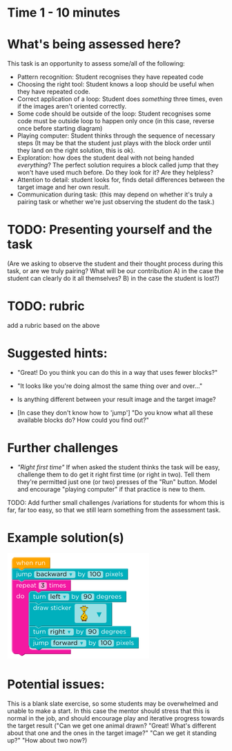 # Time 1 - 10 minutes

# What's being assessed here?

This task is an opportunity to assess some/all of the following:

* Pattern recognition: Student recognises they have repeated code
* Choosing the right tool: Student knows a loop should be useful when they have repeated code.
* Correct application of a loop: Student does *something* three times, even if the images aren't oriented correctly.
* Some code should be outside of the loop: Student recognises some code must be outside loop to happen only once (in this case, reverse once before starting diagram)
* Playing computer: Student thinks through the sequence of necessary steps (It may be that the student just plays with the block order until they land on the right solution, this is ok).
* Exploration: how does the student deal with not being handed *everything*?  The perfect solution requires a block called jump that they won't have used much before.  Do they look for it?  Are they helpless?
* Attention to detail: student looks for, finds detail differences between the target image and her own result.
* Communication during task: (this may depend on whether it's truly a pairing task or whether we're just observing the student do the task.)

# TODO: Presenting yourself and the task

(Are we asking to observe the student and their thought process during this task, or are we truly pairing?  What will be our contribution A) in the case the student can clearly do it all themselves?  B) in the case the student is lost?)

# TODO: rubric

add a rubric based on the above

# Suggested hints:

* "Great!  Do you think you can do this in a way that uses fewer blocks?"

* "It looks like you're doing almost the same thing over and over..."

* Is anything different between your result image and the target image?

* [In case they don't know how to 'jump'] "Do you know what all these available blocks do?  How could you find out?"

# Further challenges

* *"Right first time"*  If when asked the student thinks the task will be easy, challenge them to do get it right first time (or right in two).  Tell them they're permitted just one (or two) presses of the "Run" button.  Model and encourage "playing computer" if that practice is new to them.

TODO: Add further small challenges /variations for students for whom this is far, far too easy, so that we still learn something from the assessment task.

# Example solution(s)

![example solution](giraffe_loop_example_soln.png)

# Potential issues:

This is a blank slate exercise, so some students may be overwhelmed and unable to make a start.  In this case the mentor should stress that this is normal in the job, and should encourage play and iterative progress towards the target result ("Can we get one animal drawn?  "Great!  What's different about that one and the ones in the target image?"  "Can we get it standing up?"  "How about two now?)
